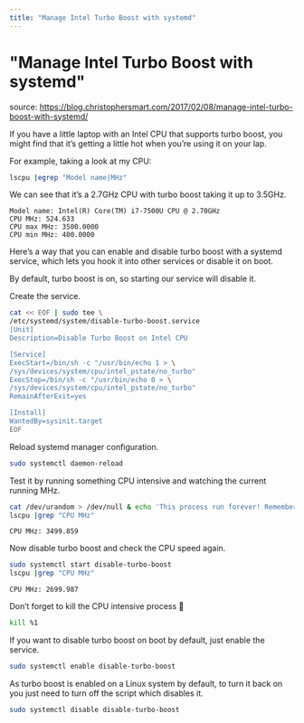 ```yaml
---
title: "Manage Intel Turbo Boost with systemd"
---
```


# "Manage Intel Turbo Boost with systemd"

source: https://blog.christophersmart.com/2017/02/08/manage-intel-turbo-boost-with-systemd/


If you have a little laptop with an Intel CPU that supports turbo boost, you might find that it’s getting a little hot when you’re using it on your lap.

For example, taking a look at my CPU:

~~~ bash
lscpu |egrep "Model name|MHz"
~~~

We can see that it’s a 2.7GHz CPU with turbo boost taking it up to 3.5GHz.

~~~ text
Model name: Intel(R) Core(TM) i7-7500U CPU @ 2.70GHz
CPU MHz: 524.633
CPU max MHz: 3500.0000
CPU min MHz: 400.0000
~~~

Here’s a way that you can enable and disable turbo boost with a systemd service, which lets you hook it into other services or disable it on boot.

By default, turbo boost is on, so starting our service will disable it.

Create the service.


~~~ bash
cat << EOF | sudo tee \
/etc/systemd/system/disable-turbo-boost.service
[Unit]
Description=Disable Turbo Boost on Intel CPU

[Service]
ExecStart=/bin/sh -c "/usr/bin/echo 1 > \
/sys/devices/system/cpu/intel_pstate/no_turbo"
ExecStop=/bin/sh -c "/usr/bin/echo 0 > \
/sys/devices/system/cpu/intel_pstate/no_turbo"
RemainAfterExit=yes

[Install]
WantedBy=sysinit.target
EOF
~~~

Reload systemd manager configuration.

~~~ bash
sudo systemctl daemon-reload
~~~

Test it by running something CPU intensive and watching the current running MHz.

~~~ bash
cat /dev/urandom > /dev/null & echo 'This process run forever! Remember to kill it!'
lscpu |grep "CPU MHz"
~~~

~~~ text
CPU MHz: 3499.859
~~~

Now disable turbo boost and check the CPU speed again.

~~~ bash
sudo systemctl start disable-turbo-boost
lscpu |grep "CPU MHz"
~~~

~~~ text
CPU MHz: 2699.987
~~~

Don’t forget to kill the CPU intensive process 🙂

~~~ bash
kill %1
~~~

If you want to disable turbo boost on boot by default, just enable the service.

~~~ bash
sudo systemctl enable disable-turbo-boost
~~~

As turbo boost is enabled on a Linux system by default, to turn it back on you just need to turn off the script which disables it.

~~~ bash
sudo systemctl disable disable-turbo-boost
~~~
